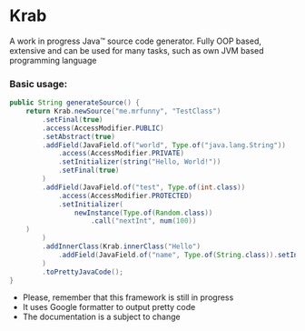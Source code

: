 # Krab
A work in progress Java™ source code generator.
Fully OOP based, extensive and can be used for many tasks, such as own JVM based programming language

### Basic usage:
```java
public String generateSource() {
    return Krab.newSource("me.mrfunny", "TestClass")
        .setFinal(true)
        .access(AccessModifier.PUBLIC)
        .setAbstract(true)
        .addField(JavaField.of("world", Type.of("java.lang.String"))
            .access(AccessModifier.PRIVATE)
            .setInitializer(string("Hello, World!"))
            .setFinal(true)
        )
        .addField(JavaField.of("test", Type.of(int.class))
            .access(AccessModifier.PROTECTED)
            .setInitializer(
                newInstance(Type.of(Random.class))
                    .call("nextInt", num(100))
    )
        )
        .addInnerClass(Krab.innerClass("Hello")
            .addField(JavaField.of("name", Type.of(String.class)).setInitializer(string("heya!")))
        )
        .toPrettyJavaCode();
}
```
- Please, remember that this framework is still in progress
- It uses Google formatter to output pretty code 
- The documentation is a subject to change